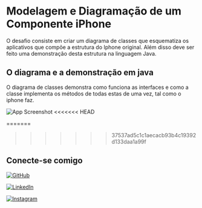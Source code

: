 
# Modelagem e Diagramação de um Componente iPhone

O desafio consiste em criar um diagrama de classes que esquematiza os aplicativos que compõe a estrutura do Iphone original. Além disso deve ser feito uma demonstração desta estrutura na linguagem Java.


## O diagrama e a demonstração em java

O diagrama de classes demonstra como funciona as interfaces e como a classe implementa os métodos de todas estas de uma vez, tal como o iphone faz.

![App Screenshot](https://private-user-images.githubusercontent.com/70296189/345239855-47ccc4ae-0716-4800-ae10-631b1e3b992c.jpeg?jwt=eyJhbGciOiJIUzI1NiIsInR5cCI6IkpXVCJ9.eyJpc3MiOiJnaXRodWIuY29tIiwiYXVkIjoicmF3LmdpdGh1YnVzZXJjb250ZW50LmNvbSIsImtleSI6ImtleTUiLCJleHAiOjE3MTk5NjYzODgsIm5iZiI6MTcxOTk2NjA4OCwicGF0aCI6Ii83MDI5NjE4OS8zNDUyMzk4NTUtNDdjY2M0YWUtMDcxNi00ODAwLWFlMTAtNjMxYjFlM2I5OTJjLmpwZWc_WC1BbXotQWxnb3JpdGhtPUFXUzQtSE1BQy1TSEEyNTYmWC1BbXotQ3JlZGVudGlhbD1BS0lBVkNPRFlMU0E1M1BRSzRaQSUyRjIwMjQwNzAzJTJGdXMtZWFzdC0xJTJGczMlMkZhd3M0X3JlcXVlc3QmWC1BbXotRGF0ZT0yMDI0MDcwM1QwMDIxMjhaJlgtQW16LUV4cGlyZXM9MzAwJlgtQW16LVNpZ25hdHVyZT00ZDIzYWU1NzRkMjFkZjUyNmRhNmM4MzNlN2FmZGY5MWU1NDJlMmZjODgyMTc5N2U2NjVlMzJlMjc4NjRhNTRiJlgtQW16LVNpZ25lZEhlYWRlcnM9aG9zdCZhY3Rvcl9pZD0wJmtleV9pZD0wJnJlcG9faWQ9MCJ9.JlCiTrYR4hsHAhdCrafr_TIIz0wjXkPxeZCiwU9WVZ0)
<<<<<<< HEAD


=======
>>>>>>> 37537ad5c1c1aecacb93b4c19392d133daa1a99f

## Conecte-se comigo

[![GitHub](https://img.shields.io/badge/GitHub-100000?style=for-the-badge&logo=github&logoColor=white)](https://github.com/Emerson2310)

[![LinkedIn](https://img.shields.io/badge/LinkedIn-0077B5?style=for-the-badge&logo=linkedin&logoColor=white)](https://www.linkedin.com/in/emerson-xavier-752a161b4/)

[![Instagram](https://img.shields.io/badge/-Instagram-%23E4405F?style=for-the-badge&logo=instagram&logoColor=white)](https://www.instagram.com/emersonxavier2206/)
